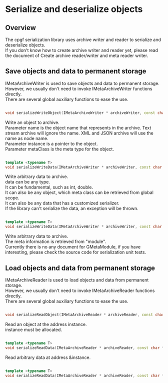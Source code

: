 # Serialize and deserialize objects

## Overview

The cpgf serialization library uses archive writer and reader to serialize and deserialize objects.  
If you don't know how to create archive writer and reader yet, please read the document of Create archive reader/writer and meta reader writer.

## Save objects and data to permanent storage

IMetaArchiveWriter is used to save objects and data to permanent storage.  
However, we usually don't need to invoke IMetaArchiveWriter functions directly.  
There are several global auxiliary functions to ease the use.
```c++

void serializeWriteObject(IMetaArchiveWriter * archiveWriter, const char * name, void * instance, IMetaClass * metaClass);
```
Write an object to archive.  
Parameter name is the object name that represents in the archive. Text stream archive will ignore the name. XML and JSON archive will use the name as node name.  
Parameter instance is a pointer to the object.  
Parameter metaClass is the meta type for the object.
```c++

template <typename T>
void serializeWriteData(IMetaArchiveWriter * archiveWriter, const char * name, const T & data);
```
Write arbitrary data to archive.  
data can be any type.  
It can be fundamental, such as int, double.  
It can also be any object, which meta class can be retrieved from global scope.  
It can also be any data that has a customized serializer.  
If the library can't serialize the data, an exception will be thrown.
```c++

template <typename T>
void serializeWriteData(IMetaArchiveWriter * archiveWriter, const char * name, const T & data, const GMetaModule * module);
```
Write arbitrary data to archive.  
The meta information is retrieved from "module".  
Currently there is no any document for GMetaModule, if you have interesting, please check the source code for serialization unit tests.

## Load objects and data from permanent storage

IMetaArchiveReader is used to load objects and data from permanent storage.  
However, we usually don't need to invoke IMetaArchiveReader functions directly.  
There are several global auxiliary functions to ease the use.
```c++

void serializeReadObject(IMetaArchiveReader * archiveReader, const char * name, void * instance, IMetaClass * metaClass);
```
Read an object at the address instance.  
instance must be allocated.
```c++

template <typename T>
void serializeReadData(IMetaArchiveReader * archiveReader, const char * name, T & instance);
```
Read arbitrary data at address &instance.
```c++

template <typename T>
void serializeReadData(IMetaArchiveReader * archiveReader, const char * name, T & instance, const GMetaModule * module); 
```
